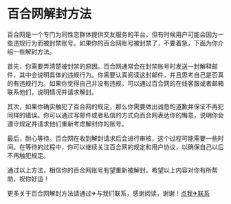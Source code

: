 # 百合网解封方法

百合网是一个专门为同性恋群体提供交友服务的平台，但有时候用户可能会因为一些违规行为而被封禁账号。如果你的百合网账号被封禁了，不要着急，下面为你介绍一些解封方法。

首先，你需要弄清楚被封禁的原因。百合网通常会在封禁账号时发送一封解释邮件，其中会说明具体的违规行为。你需要认真阅读这封邮件，并且思考自己是否真的有违规行为。如果你觉得自己并没有违规，可以通过百合网的在线客服或者邮箱联系他们，说明情况并请求解封。

其次，如果你确实触犯了百合网的规定，那么你需要做出诚恳的道歉并保证不再犯同样的错误。你可以通过写邮件或者私信的方式向百合网表达你的悔意，说明你会遵守规定并请求他们重新考虑解封你的账号。

最后，耐心等待。百合网在收到解封请求后会进行审核，这个过程可能需要一些时间。在等待的过程中，你可以继续关注百合网的规定和用户协议，以确保自己以后不再触犯规定。

通过以上方法，相信你的百合网账号有望重新被解封。希望以上内容对你有所帮助，祝你好运！

更多关于百合网解封方法请通过✈与我们联系，感谢阅读，谢谢！[点我✈联系](https://www.k02.cc)